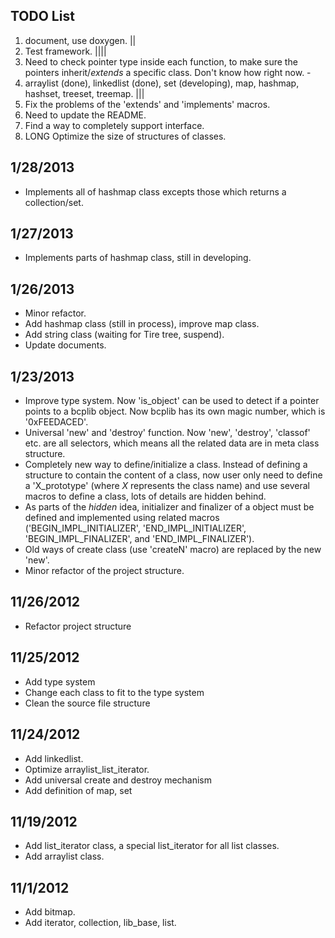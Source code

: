 TODO List
---------
 1. document, use doxygen. ||
 2. Test framework. ||||
 3. Need to check pointer type inside each function, to make sure the pointers 
    inherit/*extends* a specific class. Don't know how right now. -
 4. arraylist (done), linkedlist (done), set (developing), map, hashmap, hashset, 
    treeset, treemap. |||
5.  Fix the problems of the 'extends' and 'implements' macros.
6.  Need to update the README.
7.  Find a way to completely support interface.
8.  LONG Optimize the size of structures of classes.

1/28/2013
---------
+ Implements all of hashmap class excepts those which returns a collection/set.

1/27/2013
---------
+ Implements parts of hashmap class, still in developing.

1/26/2013
---------
+ Minor refactor.
+ Add hashmap class (still in process), improve map class.
+ Add string class (waiting for Tire tree, suspend).
+ Update documents.

1/23/2013
---------
+ Improve type system. Now 'is_object' can be used to detect if a pointer points
  to a bcplib object. Now bcplib has its own magic number, which is 
  '0xFEEDACED'.
+ Universal 'new' and 'destroy' function. Now 'new', 'destroy', 'classof' etc. 
  are all selectors, which means all the related data are in meta class 
  structure.
+ Completely new way to define/initialize a class. Instead of defining a 
  structure to contain the content of a class, now user only need to define
  a 'X_prototype' (where *X* represents the class name) and use several 
  macros to define a class, lots of details are hidden behind.
+ As parts of the *hidden* idea, initializer and finalizer of a object must be 
  defined and implemented using related macros ('BEGIN_IMPL_INITIALIZER', 
  'END_IMPL_INITIALIZER', 'BEGIN_IMPL_FINALIZER', and 'END_IMPL_FINALIZER').
+ Old ways of create class (use 'createN' macro) are replaced by the new 'new'.
+ Minor refactor of the project structure.

11/26/2012
----------
+ Refactor project structure

11/25/2012
----------
+ Add type system
+ Change each class to fit to the type system
+ Clean the source file structure

11/24/2012
----------
+ Add linkedlist.
+ Optimize arraylist_list_iterator.
+ Add universal create and destroy mechanism
+ Add definition of map, set

11/19/2012
----------
+ Add list_iterator class, a special list_iterator for all list
  classes.
+ Add arraylist class.

11/1/2012
----------
+ Add bitmap.
+ Add iterator, collection, lib_base, list.